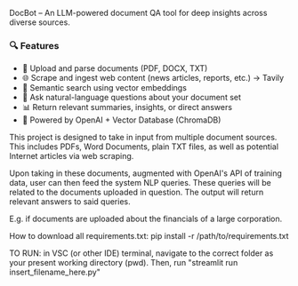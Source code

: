 DocBot – An LLM-powered document QA tool for deep insights across diverse sources.

### 🔍 Features

- 📄 Upload and parse documents (PDF, DOCX, TXT)
- 🌐 Scrape and ingest web content (news articles, reports, etc.) -> Tavily
- 🤖 Semantic search using vector embeddings
- 💬 Ask natural-language questions about your document set
- 📊 Return relevant summaries, insights, or direct answers
- 🧠 Powered by OpenAI + Vector Database (ChromaDB)

This project is designed to take in input from multiple document sources.
This includes PDFs, Word Documents, plain TXT files, as well as potential Internet articles via web scraping.

Upon taking in these documents, augmented with OpenAI's API of training data, user can then feed the system NLP queries.
These queries will be related to the documents uploaded in question. The output will return relevant answers to said queries.

E.g. if documents are uploaded about the financials of a large corporation.

How to download all requirements.txt:
pip install -r /path/to/requirements.txt

TO RUN: in VSC (or other IDE) terminal, navigate to the correct folder as your present working directory (pwd).
Then, run "streamlit run insert_filename_here.py"
